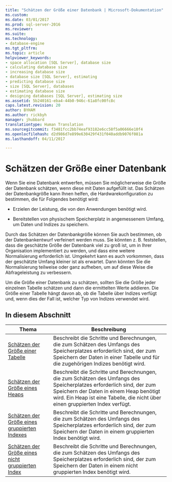 ```yaml
---
title: "Schätzen der Größe einer Datenbank | Microsoft-Dokumentation"
ms.custom: 
ms.date: 03/01/2017
ms.prod: sql-server-2016
ms.reviewer: 
ms.suite: 
ms.technology:
- database-engine
ms.tgt_pltfrm: 
ms.topic: article
helpviewer_keywords:
- space allocation [SQL Server], database size
- calculating database size
- increasing database size
- database size [SQL Server], estimating
- predicting database size
- size [SQL Server], databases
- estimating database size
- designing databases [SQL Server], estimating size
ms.assetid: 5b240161-eba4-44b0-946c-61a8fc00fc8c
caps.latest.revision: 20
author: BYHAM
ms.author: rickbyh
manager: jhubbard
translationtype: Human Translation
ms.sourcegitcommit: f3481fcc2bb74eaf93182e6cc58f5a06666e10f4
ms.openlocfilehash: d2d986d7e899e630429f431f040addb9076f081a
ms.lasthandoff: 04/11/2017

---
```

# <a name="estimate-the-size-of-a-database"></a>Schätzen der Größe einer Datenbank
  Wenn Sie eine Datenbank entwerfen, müssen Sie möglicherweise die Größe der Datenbank schätzen, wenn diese mit Daten aufgefüllt ist. Das Schätzen der Datenbankgröße kann Ihnen helfen, die Hardwarekonfiguration zu bestimmen, die für Folgendes benötigt wird:  
  
-   Erzielen der Leistung, die von den Anwendungen benötigt wird.  
  
-   Bereitstellen von physischem Speicherplatz in angemessenem Umfang, um Daten und Indizes zu speichern.  
  
 Durch das Schätzen der Datenbankgröße können Sie auch bestimmen, ob der Datenbankentwurf verfeinert werden muss. Sie könnten z. B. feststellen, dass die geschätzte Größe der Datenbank viel zu groß ist, um in Ihrer Organisation implementiert zu werden, und dass eine weitere Normalisierung erforderlich ist. Umgekehrt kann es auch vorkommen, dass der geschätzte Umfang kleiner ist als erwartet. Dann könnten Sie die Normalisierung teilweise oder ganz aufheben, um auf diese Weise die Abfrageleistung zu verbessern.  
  
 Um die Größe einer Datenbank zu schätzen, sollten Sie die Größe jeder einzelnen Tabelle schätzen und dann die ermittelten Werte addieren. Die Größe einer Tabelle hängt davon ab, ob die Tabelle über Indizes verfügt und, wenn dies der Fall ist, welcher Typ von Indizes verwendet wird.  
  
## <a name="in-this-section"></a>In diesem Abschnitt  
  
|Thema|Beschreibung|  
|-----------|-----------------|  
|[Schätzen der Größe einer Tabelle](../../relational-databases/databases/estimate-the-size-of-a-table.md)|Beschreibt die Schritte und Berechnungen, die zum Schätzen des Umfangs des Speicherplatzes erforderlich sind, der zum Speichern der Daten in einer Tabelle und für die zugehörigen Indizes benötigt wird.|  
|[Schätzen der Größe eines Heaps](../../relational-databases/databases/estimate-the-size-of-a-heap.md)|Beschreibt die Schritte und Berechnungen, die zum Schätzen des Umfangs des Speicherplatzes erforderlich sind, der zum Speichern der Daten in einem Heap benötigt wird. Ein Heap ist eine Tabelle, die nicht über einen gruppierten Index verfügt.|  
|[Schätzen der Größe eines gruppierten Indexes](../../relational-databases/databases/estimate-the-size-of-a-clustered-index.md)|Beschreibt die Schritte und Berechnungen, die zum Schätzen des Umfangs des Speicherplatzes erforderlich sind, der zum Speichern der Daten in einem gruppierten Index benötigt wird.|  
|[Schätzen der Größe eines nicht gruppierten Index](../../relational-databases/databases/estimate-the-size-of-a-nonclustered-index.md)|Beschreibt die Schritte und Berechnungen, die zum Schätzen des Umfangs des Speicherplatzes erforderlich sind, der zum Speichern der Daten in einem nicht gruppierten Index benötigt wird.|  
  
  
